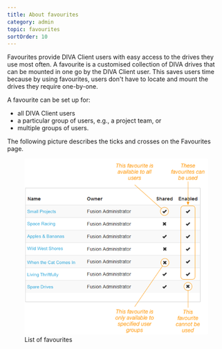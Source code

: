 ```yaml
---
title: About favourites
category: admin
topic: favourites
sortOrder: 10
---
```


Favourites provide DIVA Client users with easy access to the drives they use most often. A favourite is a customised collection of DIVA drives that can be mounted in one go by the DIVA Client user. This saves users time because by using favourites, users don't have to locate and mount the drives they require one-by-one.

A favourite can be set up for:

- all DIVA Client users
- a particular group of users, e.g., a project team, or
- multiple groups of users.

The following picture describes the ticks and crosses on the Favourites page.

<figure>
  <img src="/images/v2/fusion/favourites-00.png" alt="List of favourites"/>
  <figcaption>List of favourites</figcaption>
</figure>
